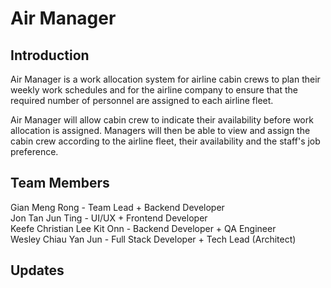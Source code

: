# Air Manager

## Introduction

Air Manager is a work allocation system for airline cabin crews to plan their weekly work schedules and for the airline company to ensure that the required number of personnel are assigned to each airline fleet.

Air Manager will allow cabin crew to indicate their availability before work allocation is assigned. Managers will then be able to view and assign the cabin crew according to the airline fleet, their availability and the staff's job preference.

## Team Members

Gian Meng Rong - Team Lead + Backend Developer <br>
Jon Tan Jun Ting - UI/UX + Frontend Developer <br>
Keefe Christian Lee Kit Onn - Backend Developer + QA Engineer <br>
Wesley Chiau Yan Jun - Full Stack Developer + Tech Lead (Architect)

## Updates
